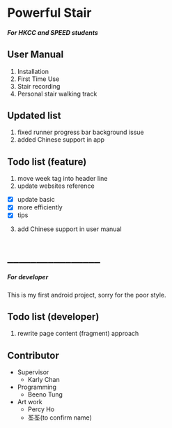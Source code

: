 # Powerful Stair
##### For HKCC and SPEED students

## User Manual
1. Installation
2. First Time Use
3. Stair recording
4. Personal stair walking track

## Updated list
1. fixed runner progress bar background issue
2. added Chinese support in app

## Todo list (feature)
1. move week tag into header line
2. update websites reference
 - [X] update basic
 - [X] more efficiently
 - [X] tips
3. add Chinese support in user manual

# ________________
##### For developer
This is my first android project, sorry for the poor style.
## Todo list (developer)
1. rewrite page content (fragment) approach

## Contributor
 - Supervisor
    - Karly Chan
 - Programming
    - Beeno Tung
 - Art work
    - Percy Ho
    - 荃荃(to confirm name)